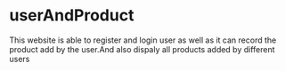 # userAndProduct
 This website is able to register and login user as well as it can record the product add by the user.And also dispaly all products added by different users

